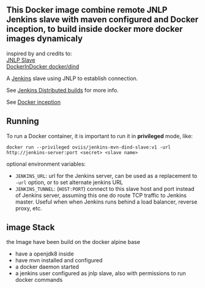 ## This Docker image combine remote JNLP Jenkins slave with maven configured and Docker inception, to build inside docker more docker images dynamicaly

inspired by and credits to:<br>
[JNLP Slave](https://hub.docker.com/r/jenkinsci/jnlp-slave/)<br>
[DockerInDocker docker/dind](https://hub.docker.com/_/docker/)

A [Jenkins](https://jenkins-ci.org) slave using JNLP to establish connection.

See [Jenkins Distributed builds](https://wiki.jenkins-ci.org/display/JENKINS/Distributed+builds) for more info.

See [Docker inception](https://github.com/jpetazzo/dind)

## Running

To run a Docker container, it is important to run it in **privileged** mode, like:

    docker run --privileged oviis/jenkins-mvn-dind-slave:v1 -url http://jenkins-server:port <secret> <slave name>

optional environment variables:

* `JENKINS_URL`: url for the Jenkins server, can be used as a replacement to `-url` option, or to set alternate jenkins URL
* `JENKINS_TUNNEL`: (`HOST:PORT`) connect to this slave host and port instead of Jenkins server, assuming this one do route TCP traffic to Jenkins master. Useful when when Jenkins runs behind a load balancer, reverse proxy, etc.

## image Stack

the Image have been build on the docker alpine base<br>
* have a openjdk8 inside<br>
* have mvn installed and configured
* a docker daemon started 
* a jenkins user configured as jnlp slave, also with permissions to run docker commands

